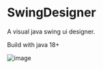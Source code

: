 # SwingDesigner
A visual java swing ui designer.

Build with java 18+

![image](https://github.com/user-attachments/assets/7610aaea-0ebf-4ffd-b9d8-ebfc1e821afd)


